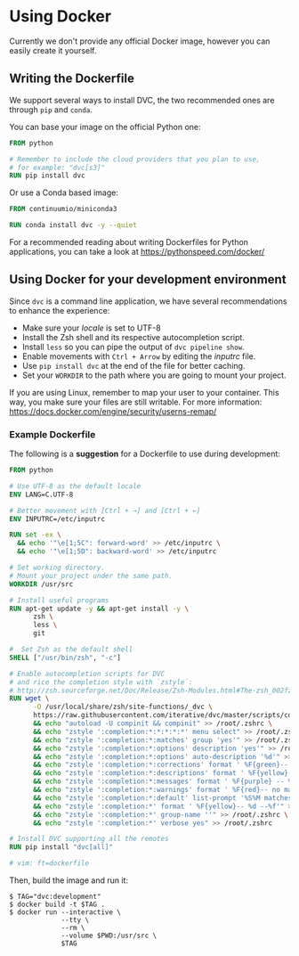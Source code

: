 # Using Docker

Currently we don't provide any official Docker image, however you can easily
create it yourself.

## Writing the Dockerfile

We support several ways to install DVC, the two recommended ones are through
`pip` and `conda`.

You can base your image on the official Python one:

```dockerfile
FROM python

# Remember to include the cloud providers that you plan to use,
# for example: "dvc[s3]"
RUN pip install dvc
```

Or use a Conda based image:

```dockerfile
FROM continuumio/miniconda3

RUN conda install dvc -y --quiet
```

For a recommended reading about writing Dockerfiles for Python applications, you
can take a look at https://pythonspeed.com/docker/

## Using Docker for your development environment

Since `dvc` is a command line application, we have several recommendations to
enhance the experience:

- Make sure your _locale_ is set to UTF-8
- Install the Zsh shell and its respective autocompletion script.
- Install `less` so you can pipe the output of `dvc pipeline show`.
- Enable movements with `Ctrl + Arrow` by editing the _inputrc_ file.
- Use `pip install dvc` at the end of the file for better caching.
- Set your `WORKDIR` to the path where you are going to mount your project.

If you are using Linux, remember to map your user to your container. This way,
you make sure your files are still writable. For more information:
https://docs.docker.com/engine/security/userns-remap/

### Example Dockerfile

The following is a **suggestion** for a Dockerfile to use during development:

```dockerfile
FROM python

# Use UTF-8 as the default locale
ENV LANG=C.UTF-8

# Better movement with [Ctrl + →] and [Ctrl + ←]
ENV INPUTRC=/etc/inputrc

RUN set -ex \
  && echo '"\e[1;5C": forward-word' >> /etc/inputrc \
  && echo '"\e[1;5D": backward-word' >> /etc/inputrc

# Set working directory.
# Mount your project under the same path.
WORKDIR /usr/src

# Install useful programs
RUN apt-get update -y && apt-get install -y \
      zsh \
      less \
      git

#  Set Zsh as the default shell
SHELL ["/usr/bin/zsh", "-c"]

# Enable autocompletion scripts for DVC
# and rice the completion style with `zstyle`:
# http://zsh.sourceforge.net/Doc/Release/Zsh-Modules.html#The-zsh_002fzutil-Module
RUN wget \
      -O /usr/local/share/zsh/site-functions/_dvc \
      https://raw.githubusercontent.com/iterative/dvc/master/scripts/completion/dvc.zsh \
      && echo "autoload -U compinit && compinit" >> /root/.zshrc \
      && echo "zstyle ':completion:*:*:*:*:*' menu select" >> /root/.zshrc \
      && echo "zstyle ':completion:*:matches' group 'yes'" >> /root/.zshrc \
      && echo "zstyle ':completion:*:options' description 'yes'" >> /root/.zshrc \
      && echo "zstyle ':completion:*:options' auto-description '%d'" >> /root/.zshrc \
      && echo "zstyle ':completion:*:corrections' format ' %F{green}-- %d (errors: %e) --%f'" >> /root/.zshrc \
      && echo "zstyle ':completion:*:descriptions' format ' %F{yellow}-- %d --%f'" >> /root/.zshrc \
      && echo "zstyle ':completion:*:messages' format ' %F{purple} -- %d --%f'" >> /root/.zshrc \
      && echo "zstyle ':completion:*:warnings' format ' %F{red}-- no matches found --%f'" >> /root/.zshrc \
      && echo "zstyle ':completion:*:default' list-prompt '%S%M matches%s'" >> /root/.zshrc \
      && echo "zstyle ':completion:*' format ' %F{yellow}-- %d --%f'" >> /root/.zshrc \
      && echo "zstyle ':completion:*' group-name ''" >> /root/.zshrc \
      && echo "zstyle ':completion:*' verbose yes" >> /root/.zshrc

# Install DVC supporting all the remotes
RUN pip install "dvc[all]"

# vim: ft=dockerfile
```

Then, build the image and run it:

```console
$ TAG="dvc:development"
$ docker build -t $TAG .
$ docker run --interactive \
             --tty \
             --rm \
             --volume $PWD:/usr/src \
             $TAG
```
